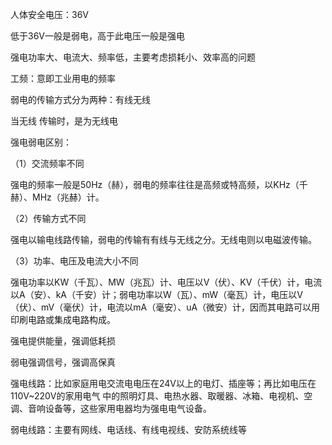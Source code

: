 人体安全电压：36V

低于36V一般是弱电，高于此电压一般是强电





强电功率大、电流大、频率低，主要考虑损耗小、效率高的问题



工频：意即工业用电的频率



弱电的传输方式分为两种：有线无线

当无线 传输时，是为无线电



强电弱电区别：

（1）交流频率不同

强电的频率一般是50Hz（赫），弱电的频率往往是高频或特高频，以KHz（千赫）、MHz（兆赫）计。

（2）传输方式不同

强电以输电线路传输，弱电的传输有有线与无线之分。无线电则以电磁波传输。

（3）功率、电压及电流大小不同

强电功率以KW（千瓦）、MW（兆瓦）计、电压以V（伏）、KV（千伏）计，电流以A（安）、kA（千安）计；弱电功率以W（瓦）、mW（毫瓦）计，电压以V（伏）、mV（毫伏）计，电流以mA（毫安）、uA（微安）计，因而其电路可以用印刷电路或集成电路构成。



强电提供能量，强调低耗损

弱电强调信号，强调高保真







强电线路：比如家庭用电交流电电压在24V以上的电灯、插座等；再比如电压在110V~220V的家用电气 中的照明灯具、电热水器、取暖器、冰箱、电视机、空调、音响设备等，这些家用电器均为强电电气设备。

弱电线路：主要有网线、电话线、有线电视线、安防系统线等













